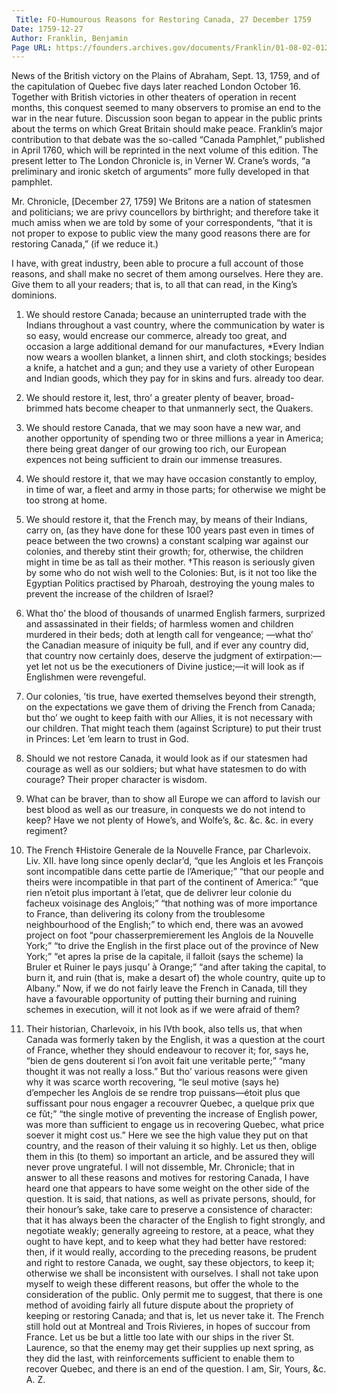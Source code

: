 ```yaml
---
 Title: FO-Humourous Reasons for Restoring Canada, 27 December 1759
Date: 1759-12-27
Author: Franklin, Benjamin
Page URL: https://founders.archives.gov/documents/Franklin/01-08-02-0129
---
```


News of the British victory on the Plains of Abraham, Sept. 13, 1759, and of the capitulation of Quebec five days later reached London October 16. Together with British victories in other theaters of operation in recent months, this conquest seemed to many observers to promise an end to the war in the near future. Discussion soon began to appear in the public prints about the terms on which Great Britain should make peace. Franklin’s major contribution to that debate was the so-called “Canada Pamphlet,” published in April 1760, which will be reprinted in the next volume of this edition. The present letter to The London Chronicle is, in Verner W. Crane’s words, “a preliminary and ironic sketch of arguments” more fully developed in that pamphlet.
 
Mr. Chronicle,
[December 27, 1759]
We Britons are a nation of statesmen and politicians; we are privy councellors by birthright; and therefore take it much amiss when we are told by some of your correspondents, “that it is not proper to expose to public view the many good reasons there are for restoring Canada,” (if we reduce it.)

I have, with great industry, been able to procure a full account of those reasons, and shall make no secret of them among ourselves. Here they are. Give them to all your readers; that is, to all that can read, in the King’s dominions.
1. We should restore Canada; because an uninterrupted trade with the Indians throughout a vast country, where the communication by water is so easy, would encrease our commerce, already too great, and occasion a large additional demand for our manufactures,
   *Every Indian now wears a woollen blanket, a linnen shirt, and cloth stockings; besides a knife, a hatchet and a gun; and they use a variety of other European and Indian goods, which they pay for in skins and furs.
 already too dear.
2. We should restore it, lest, thro’ a greater plenty of beaver, broad-brimmed hats become cheaper to that unmannerly sect, the Quakers.
3. We should restore Canada, that we may soon have a new war, and another opportunity of spending two or three millions a year in America; there being great danger of our growing too rich, our European expences not being sufficient to drain our immense treasures.
4. We should restore it, that we may have occasion constantly to employ, in time of war, a fleet and army in those parts; for otherwise we might be too strong at home.
5. We should restore it, that the French may, by means of their Indians, carry on, (as they have done for these 100 years past even in times of peace between the two crowns) a constant scalping war against our colonies, and thereby stint their growth; for, otherwise, the children might in time be as tall as their mother. 
   †This reason is seriously given by some who do not wish well to the Colonies: But, is it not too like the Egyptian Politics practised by Pharoah, destroying the young males to prevent the increase of the children of Israel?


6. What tho’ the blood of thousands of unarmed English farmers, surprized and assassinated in their fields; of harmless women and children murdered in their beds; doth at length call for vengeance; —what tho’ the Canadian measure of iniquity be full, and if ever any country did, that country now certainly does, deserve the judgment of extirpation:—yet let not us be the executioners of Divine justice;—it will look as if Englishmen were revengeful.
7. Our colonies, ’tis true, have exerted themselves beyond their strength, on the expectations we gave them of driving the French from Canada; but tho’ we ought to keep faith with our Allies, it is not necessary with our children. That might teach them (against Scripture) to put their trust in Princes: Let ’em learn to trust in God.
8. Should we not restore Canada, it would look as if our statesmen had courage as well as our soldiers; but what have statesmen to do with courage? Their proper character is wisdom.
9. What can be braver, than to show all Europe we can afford to lavish our best blood as well as our treasure, in conquests we do not intend to keep? Have we not plenty of Howe’s, and Wolfe’s, &c. &c. &c. in every regiment?
10. The French
   ‡Histoire Generale de la Nouvelle France, par Charlevoix. Liv. XII.
 have long since openly declar’d, “que les Anglois et les François sont incompatible dans cette partie de l’Amerique;” “that our people and theirs were incompatible in that part of the continent of America:” “que rien n’etoit plus important à l’etat, que de delivrer leur colonie du facheux voisinage des Anglois;” “that nothing was of more importance to France, than delivering its colony from the troublesome neighbourhood of the English;” to which end, there was an avowed project on foot “pour chasserpremierement les Anglois de la Nouvelle York;” “to drive the English in the first place out of the province of New York;” “et apres la prise de la capitale, il falloit (says the scheme) la Bruler et Ruiner le pays jusqu’ à Orange;” “and after taking the capital, to burn it, and ruin (that is, make a desart of) the whole country, quite up to Albany.” Now, if we do not fairly leave the French in Canada, till they have a favourable opportunity of putting their burning and ruining schemes in execution, will it not look as if we were afraid of them?
11. Their historian, Charlevoix, in his IVth book, also tells us, that when Canada was formerly taken by the English, it was a question at the court of France, whether they should endeavour to recover it; for, says he, “bien de gens douterent si l’on avoit fait une veritable perte;” “many thought it was not really a loss.” But tho’ various reasons were given why it was scarce worth recovering, “le seul motive (says he) d’empecher les Anglois de se rendre trop puissans—étoit plus que suffissant pour nous engager a recouvrer Quebec, a quelque prix que ce fût;” “the single motive of preventing the increase of English power, was more than sufficient to engage us in recovering Quebec, what price soever it might cost us.” Here we see the high value they put on that country, and the reason of their valuing it so highly. Let us then, oblige them in this (to them) so important an article, and be assured they will never prove ungrateful.
I will not dissemble, Mr. Chronicle; that in answer to all these reasons and motives for restoring Canada, I have heard one that appears to have some weight on the other side of the question. It is said, that nations, as well as private persons, should, for their honour’s sake, take care to preserve a consistence of character: that it has always been the character of the English to fight strongly, and negotiate weakly; generally agreeing to restore, at a peace, what they ought to have kept, and to keep what they had better have restored: then, if it would really, according to the preceding reasons, be prudent and right to restore Canada, we ought, say these objectors, to keep it; otherwise we shall be inconsistent with ourselves. I shall not take upon myself to weigh these different reasons, but offer the whole to the consideration of the public. Only permit me to suggest, that there is one method of avoiding fairly all future dispute about the propriety of keeping or restoring Canada; and that is, let us never take it. The French still hold out at Montreal and Trois Rivieres, in hopes of succour from France. Let us be but a little too late with our ships in the river St. Laurence, so that the enemy may get their supplies up next spring, as they did the last, with reinforcements sufficient to enable them to recover Quebec, and there is an end of the question. I am, Sir, Yours, &c.
A. Z.

